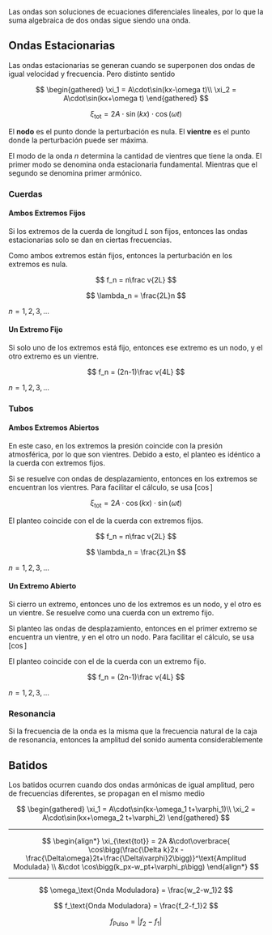Las ondas son soluciones de ecuaciones diferenciales lineales, por lo que la suma algebraica de dos ondas sigue siendo una onda.

## Ondas Estacionarias

Las ondas estacionarias se generan cuando se superponen dos ondas de igual velocidad y frecuencia. Pero distinto sentido

$$
\begin{gathered}
\xi_1 = A\cdot\sin(kx-\omega t)\\
\xi_2 = A\cdot\sin(kx+\omega t)
\end{gathered}
$$

$$
\xi_{\text{tot}} = 2A\cdot\sin(kx)\cdot\cos(\omega t)
$$

El **nodo** es el punto donde la perturbación es nula. El **vientre** es el punto donde la perturbación puede ser máxima.

El modo de la onda $n$ determina la cantidad de vientres que tiene la onda. El primer modo se denomina onda estacionaria fundamental. Mientras que el segundo se denomina primer armónico.

### Cuerdas

#### Ambos Extremos Fijos

Si los extremos de la cuerda de longitud $L$ son fijos, entonces las ondas estacionarias solo se dan en ciertas frecuencias.

Como ambos extremos están fijos, entonces la perturbación en los extremos es nula.

$$
f_n = n\frac v{2L}
$$

$$
\lambda_n = \frac{2L}n
$$

$n=1,2,3,...$

#### Un Extremo Fijo

Si solo uno de los extremos está fijo, entonces ese extremo es un nodo, y el otro extremo es un vientre.

$$
f_n = (2n-1)\frac v{4L}
$$

$n=1,2,3,...$

### Tubos

#### Ambos Extremos Abiertos

En este caso, en los extremos la presión coincide con la presión atmosférica, por lo que son vientres. Debido a esto, el planteo es idéntico a la cuerda con extremos fijos.

Si se resuelve con ondas de desplazamiento, entonces en los extremos se encuentran los vientres. Para facilitar el cálculo, se usa $[\cos]$

$$
\xi_{\text{tot}} = 2A\cdot\cos(kx)\cdot\sin(\omega t)
$$

El planteo coincide con el de la cuerda con extremos fijos.

$$
f_n = n\frac v{2L}
$$

$$
\lambda_n = \frac{2L}n
$$

$n=1,2,3,...$

#### Un Extremo Abierto

Si cierro un extremo, entonces uno de los extremos es un nodo, y el otro es un vientre. Se resuelve como una cuerda con un extremo fijo.

Si planteo las ondas de desplazamiento, entonces en el primer extremo se encuentra un vientre, y en el otro un nodo. Para facilitar el cálculo, se usa $[\cos]$

El planteo coincide con el de la cuerda con un extremo fijo.

$$
f_n = (2n-1)\frac v{4L}
$$

$n=1,2,3,...$

### Resonancia

Si la frecuencia de la onda es la misma que la frecuencia natural de la caja de resonancia, entonces la amplitud del sonido aumenta considerablemente

## Batidos

Los batidos ocurren cuando dos ondas armónicas de igual amplitud, pero de frecuencias diferentes, se propagan en el mismo medio

$$
\begin{gathered}
\xi_1 = A\cdot\sin(kx-\omega_1 t+\varphi_1)\\
\xi_2 = A\cdot\sin(kx+\omega_2 t+\varphi_2)
\end{gathered}
$$

---

$$
\begin{align*}
\xi_{\text{tot}} = 2A
&\cdot\overbrace{
\cos\bigg(\frac{\Delta k}2x -\frac{\Delta\omega}2t+\frac{\Delta\varphi}2\bigg)}^\text{Amplitud Modulada}
\\
&\cdot
\cos\bigg(k_px-w_pt+\varphi_p\bigg)
\end{align*}
$$

---

$$
\omega_\text{Onda Moduladora} = \frac{w_2-w_1}2
$$

$$
f_\text{Onda Moduladora}  = \frac{f_2-f_1}2
$$

$$
f_\text{Pulso} = \big|f_2-f_1\big|
$$
